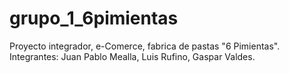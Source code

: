# grupo_1_6pimientas
Proyecto integrador, e-Comerce, fabrica de pastas "6 Pimientas". Integrantes: Juan Pablo Mealla, Luis Rufino, Gaspar Valdes.
